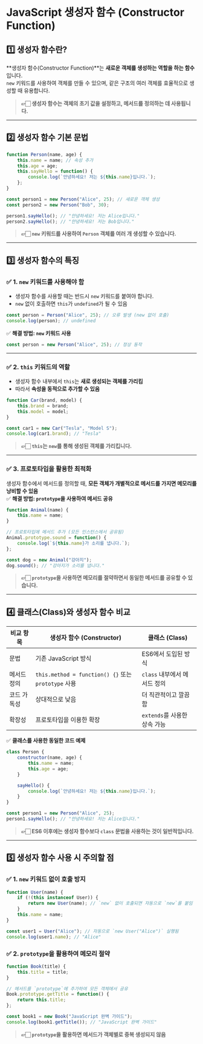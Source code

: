 

# JavaScript 생성자 함수 (Constructor Function)

## 1️⃣ 생성자 함수란?
**생성자 함수(Constructor Function)**는 **새로운 객체를 생성하는 역할을 하는 함수**입니다.  
`new` 키워드를 사용하여 객체를 만들 수 있으며, 같은 구조의 여러 객체를 효율적으로 생성할 때 유용합니다.

> **👉🏻 생성자 함수는 객체의 초기 값을 설정하고, 메서드를 정의하는 데 사용됩니다.**

---

## 2️⃣ 생성자 함수 기본 문법

```javascript
function Person(name, age) {
    this.name = name; // 속성 추가
    this.age = age;
    this.sayHello = function() {
        console.log(`안녕하세요! 저는 ${this.name}입니다.`);
    };
}

const person1 = new Person("Alice", 25); // 새로운 객체 생성
const person2 = new Person("Bob", 30);

person1.sayHello(); // "안녕하세요! 저는 Alice입니다."
person2.sayHello(); // "안녕하세요! 저는 Bob입니다."
```

> **👉🏻 `new` 키워드를 사용하여 `Person` 객체를 여러 개 생성할 수 있습니다.**

---

## 3️⃣ 생성자 함수의 특징

### ✅ 1. `new` 키워드를 사용해야 함
- 생성자 함수를 사용할 때는 반드시 `new` 키워드를 붙여야 합니다.
- `new` 없이 호출하면 `this`가 `undefined`가 될 수 있음

```javascript
const person = Person("Alice", 25); // 오류 발생 (new 없이 호출)
console.log(person); // undefined
```

✅ **해결 방법: `new` 키워드 사용**
```javascript
const person = new Person("Alice", 25); // 정상 동작
```

---

### ✅ 2. `this` 키워드의 역할
- 생성자 함수 내부에서 `this`는 **새로 생성되는 객체를 가리킴**
- 따라서 **속성을 동적으로 추가할 수 있음**

```javascript
function Car(brand, model) {
    this.brand = brand;
    this.model = model;
}

const car1 = new Car("Tesla", "Model S");
console.log(car1.brand); // "Tesla"
```

> **👉🏻 `this`는 `new`를 통해 생성된 객체를 가리킵니다.**

---

### ✅ 3. 프로토타입을 활용한 최적화
생성자 함수에서 메서드를 정의할 때, **모든 객체가 개별적으로 메서드를 가지면 메모리를 낭비할 수 있음**  
✅ **해결 방법: `prototype`을 사용하여 메서드 공유**

```javascript
function Animal(name) {
    this.name = name;
}

// 프로토타입에 메서드 추가 (모든 인스턴스에서 공유됨)
Animal.prototype.sound = function() {
    console.log(`${this.name}가 소리를 냅니다.`);
};

const dog = new Animal("강아지");
dog.sound(); // "강아지가 소리를 냅니다."
```

> **👉🏻 `prototype`을 사용하면 메모리를 절약하면서 동일한 메서드를 공유할 수 있습니다.**

---

## 4️⃣ 클래스(Class)와 생성자 함수 비교

| 비교 항목 | 생성자 함수 (Constructor) | 클래스 (Class) |
|-----------|----------------|------------|
| 문법 | 기존 JavaScript 방식 | ES6에서 도입된 방식 |
| 메서드 정의 | `this.method = function() {}` 또는 `prototype` 사용 | `class` 내부에서 메서드 정의 |
| 코드 가독성 | 상대적으로 낮음 | 더 직관적이고 깔끔함 |
| 확장성 | 프로토타입을 이용한 확장 | `extends`를 사용한 상속 가능 |

✅ **클래스를 사용한 동일한 코드 예제**
```javascript
class Person {
    constructor(name, age) {
        this.name = name;
        this.age = age;
    }

    sayHello() {
        console.log(`안녕하세요! 저는 ${this.name}입니다.`);
    }
}

const person1 = new Person("Alice", 25);
person1.sayHello(); // "안녕하세요! 저는 Alice입니다."
```

> **👉🏻 ES6 이후에는 생성자 함수보다 `class` 문법을 사용하는 것이 일반적입니다.**

---

## 5️⃣ 생성자 함수 사용 시 주의할 점

### ✅ 1. `new` 키워드 없이 호출 방지
```javascript
function User(name) {
    if (!(this instanceof User)) {
        return new User(name); // `new` 없이 호출되면 자동으로 `new`를 붙임
    }
    this.name = name;
}

const user1 = User("Alice"); // 자동으로 `new User("Alice")` 실행됨
console.log(user1.name); // "Alice"
```

### ✅ 2. `prototype`을 활용하여 메모리 절약
```javascript
function Book(title) {
    this.title = title;
}

// 메서드를 `prototype`에 추가하여 모든 객체에서 공유
Book.prototype.getTitle = function() {
    return this.title;
};

const book1 = new Book("JavaScript 완벽 가이드");
console.log(book1.getTitle()); // "JavaScript 완벽 가이드"
```

> **👉🏻 `prototype`을 활용하면 메서드가 객체별로 중복 생성되지 않음**
